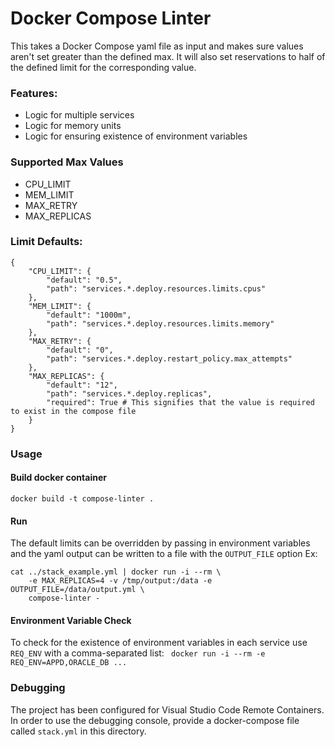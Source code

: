 # Docker Compose Linter
This takes a Docker Compose yaml file as input and makes sure values aren't set greater than the defined max. It will also set reservations to half of the defined limit for the corresponding value.

### Features:
* Logic for multiple services
* Logic for memory units
* Logic for ensuring existence of environment variables

### Supported Max Values
* CPU_LIMIT
* MEM_LIMIT
* MAX_RETRY
* MAX_REPLICAS

### Limit Defaults:
```
{
    "CPU_LIMIT": {
        "default": "0.5",
        "path": "services.*.deploy.resources.limits.cpus"
    },
    "MEM_LIMIT": {
        "default": "1000m",
        "path": "services.*.deploy.resources.limits.memory"
    },
    "MAX_RETRY": {
        "default": "0",
        "path": "services.*.deploy.restart_policy.max_attempts"
    },
    "MAX_REPLICAS": {
        "default": "12",
        "path": "services.*.deploy.replicas",
        "required": True # This signifies that the value is required to exist in the compose file
    }
}
```

### Usage
#### Build docker container
`docker build -t compose-linter .`
#### Run
The default limits can be overridden by passing in environment variables and the yaml output can be written to a file with the `OUTPUT_FILE` option
Ex: 
```
cat ../stack_example.yml | docker run -i --rm \
    -e MAX_REPLICAS=4 -v /tmp/output:/data -e OUTPUT_FILE=/data/output.yml \
    compose-linter -
```

#### Environment Variable Check
To check for the existence of environment variables in each service use `REQ_ENV` with a comma-separated list:
` docker run -i --rm -e REQ_ENV=APPD,ORACLE_DB ...`

### Debugging
The project has been configured for Visual Studio Code Remote Containers. In order to use the debugging console, provide a docker-compose file called `stack.yml` in this directory.